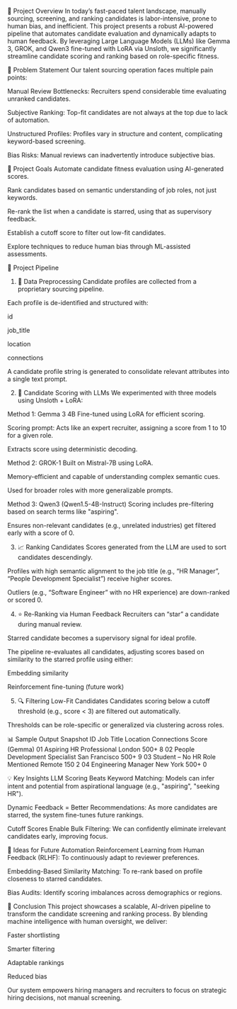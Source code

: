 🚀 Project Overview
In today’s fast-paced talent landscape, manually sourcing, screening, and ranking candidates is labor-intensive, prone to human bias, and inefficient. This project presents a robust AI-powered pipeline that automates candidate evaluation and dynamically adapts to human feedback. By leveraging Large Language Models (LLMs) like Gemma 3, GROK, and Qwen3 fine-tuned with LoRA via Unsloth, we significantly streamline candidate scoring and ranking based on role-specific fitness.

📌 Problem Statement
Our talent sourcing operation faces multiple pain points:

Manual Review Bottlenecks: Recruiters spend considerable time evaluating unranked candidates.

Subjective Ranking: Top-fit candidates are not always at the top due to lack of automation.

Unstructured Profiles: Profiles vary in structure and content, complicating keyword-based screening.

Bias Risks: Manual reviews can inadvertently introduce subjective bias.

🎯 Project Goals
Automate candidate fitness evaluation using AI-generated scores.

Rank candidates based on semantic understanding of job roles, not just keywords.

Re-rank the list when a candidate is starred, using that as supervisory feedback.

Establish a cutoff score to filter out low-fit candidates.

Explore techniques to reduce human bias through ML-assisted assessments.

🔄 Project Pipeline
1. 🧹 Data Preprocessing
Candidate profiles are collected from a proprietary sourcing pipeline.

Each profile is de-identified and structured with:

id

job_title

location

connections

A candidate profile string is generated to consolidate relevant attributes into a single text prompt.

2. 🧠 Candidate Scoring with LLMs
We experimented with three models using Unsloth + LoRA:

Method 1: Gemma 3 4B
Fine-tuned using LoRA for efficient scoring.

Scoring prompt: Acts like an expert recruiter, assigning a score from 1 to 10 for a given role.

Extracts score using deterministic decoding.

Method 2: GROK-1
Built on Mistral-7B using LoRA.

Memory-efficient and capable of understanding complex semantic cues.

Used for broader roles with more generalizable prompts.

Method 3: Qwen3 (Qwen1.5-4B-Instruct)
Scoring includes pre-filtering based on search terms like "aspiring".

Ensures non-relevant candidates (e.g., unrelated industries) get filtered early with a score of 0.

3. 📈 Ranking Candidates
Scores generated from the LLM are used to sort candidates descendingly.

Profiles with high semantic alignment to the job title (e.g., “HR Manager”, “People Development Specialist”) receive higher scores.

Outliers (e.g., “Software Engineer” with no HR experience) are down-ranked or scored 0.

4. ⭐ Re-Ranking via Human Feedback
Recruiters can “star” a candidate during manual review.

Starred candidate becomes a supervisory signal for ideal profile.

The pipeline re-evaluates all candidates, adjusting scores based on similarity to the starred profile using either:

Embedding similarity

Reinforcement fine-tuning (future work)

5. 🔍 Filtering Low-Fit Candidates
Candidates scoring below a cutoff threshold (e.g., score < 3) are filtered out automatically.

Thresholds can be role-specific or generalized via clustering across roles.

📊 Sample Output Snapshot
ID	Job Title	Location	Connections	Score (Gemma)
01	Aspiring HR Professional	London	500+	8
02	People Development Specialist	San Francisco	500+	9
03	Student – No HR Role Mentioned	Remote	150	2
04	Engineering Manager	New York	500+	0

💡 Key Insights
LLM Scoring Beats Keyword Matching: Models can infer intent and potential from aspirational language (e.g., "aspiring", "seeking HR").

Dynamic Feedback = Better Recommendations: As more candidates are starred, the system fine-tunes future rankings.

Cutoff Scores Enable Bulk Filtering: We can confidently eliminate irrelevant candidates early, improving focus.

🧠 Ideas for Future Automation
Reinforcement Learning from Human Feedback (RLHF): To continuously adapt to reviewer preferences.

Embedding-Based Similarity Matching: To re-rank based on profile closeness to starred candidates.

Bias Audits: Identify scoring imbalances across demographics or regions.

🏁 Conclusion
This project showcases a scalable, AI-driven pipeline to transform the candidate screening and ranking process. By blending machine intelligence with human oversight, we deliver:

Faster shortlisting

Smarter filtering

Adaptable rankings

Reduced bias

Our system empowers hiring managers and recruiters to focus on strategic hiring decisions, not manual screening.
